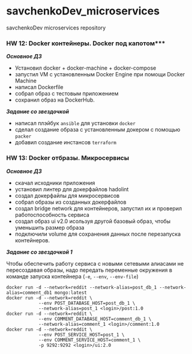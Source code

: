 # savchenkoDev_microservices
savchenkoDev microservices repository

### HW 12: Docker контейнеры. Docker под капотом***

***Основное ДЗ***
- Установил docker + docker-machine + docker-compose
- запустил VM с установленным Docker Engine при помощи Docker Machine
- написал Dockerfile
- собрал образ с тестовым приложением
- сохранил образ на DockerHub.

***Задание со звездочкой***
- написал плэйбук `ansible` для установки `docker`
- сделал создание образа с установленным докером с помощью `packer`
- добавил создание инстансов `terraform`


### HW 13: Docker отбразы. Микросервисы

***Основное ДЗ***
- скачал исходники приложения
- установил линтер для докерфайлов hadolint
- создал докерфайлы для микросервисов
- собрал образы из созданных докерфайлов
- создал bridge network для контейнеров, запустил их и проверил работоспособность сервиса
- создал образ ui v2.0 исользуя другой базовый образ, чтобы уменьшить размер образа
- подключили volume для сохранения данных после перезапуска контейнеров.

***Задание со звездочкой 1***

Чтобы обеспечить работу сервиса с новыми сетевыми алиасами не пересоздавая образы, надо передать переменные окружения в команде запуска контейнера (`-e`, `--env`, `--env-file`)
```
docker run -d --network=reddit --network-alias=post_db_1 --network-alias=comment_db1 mongo:latest
docker run -d --network=reddit \
            --env POST_DATABASE_HOST=post_db_1 \
            --network-alias=post_1 <login>/post:1.0
docker run -d --network=reddit \
            --env COMMENT_DATABASE_HOST=comment_db_1 \
            --network-alias=comment_1 <login>/comment:1.0
docker run -d --network=reddit \
            --env POST_SERVICE_HOST=post_1 \
            --env COMMENT_SERVICE_HOST=comment_1 \
            -p 9292:9292 <login>/ui:2.0
```
